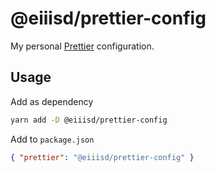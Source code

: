 # @eiiisd/prettier-config

My personal [Prettier](https://prettier.io) configuration.

## Usage

Add as dependency

```bash
yarn add -D @eiiisd/prettier-config
```

Add to `package.json`

```json
{ "prettier": "@eiiisd/prettier-config" }
```
